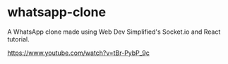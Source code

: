 # whatsapp-clone
A WhatsApp clone made using Web Dev Simplified's Socket.io and React tutorial.

https://www.youtube.com/watch?v=tBr-PybP_9c
